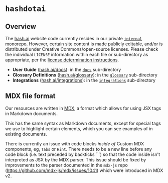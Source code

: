 [`docs`]: https://github.com/hashintel/hash/tree/main/apps/hashdotai/docs
[`glossary`]: https://github.com/hashintel/hash/tree/main/apps/hashdotai/glossary
[`integrations`]: https://github.com/hashintel/hash/tree/main/apps/hashdotai/integrations
[`internal` monorepo]: https://github.com/hashintel/internal
[hash.ai]: https://hash.ai/?utm_medium=organic&utm_source=github_readme_hashdotai
[hash.ai/docs]: https://hash.ai/docs?utm_medium=organic&utm_source=github_readme_hashdotai
[hash.ai/glossary]: https://hash.ai/glossary?utm_medium=organic&utm_source=github_readme_hashdotai
[hash.ai/integrations]: https://hash.ai/integrations?utm_medium=organic&utm_source=github_readme_hashdotai
[license determination instructions]: https://github.com/hashintel/hash/blob/main/LICENSE.md#1-license-determination
[mdx]: https://mdxjs.com/?utm_source=hash&utm_medium=github&utm_id=hashdotai&utm_content=readme-file

# `hashdotai`

## Overview

The [hash.ai] website code currently resides in our private [`internal` monorepo]. However, certain site content is made publicly editable, and/or is distributed under Creative Commons/open-source licenses. Please check the individual `LICENSE` information within each file or sub-directory as appropriate, per the [license determination instructions].

- **User Guide** ([hash.ai/docs]): in the [`docs`] sub-directory
- **Glossary Definitions** ([hash.ai/glossary]): in the [`glossary`] sub-directory
- **Integrations** ([hash.ai/integrations]): in the [`integrations`] sub-directory

## MDX file format

Our resources are written in [MDX], a format which allows for using JSX tags in Markdown documents.

This has the same syntax as Markdown documents, except for special tags we use to highlight certain elements, which you can see examples of in existing documents.

There is currently an issue with code blocks _inside of_ Custom MDX components, eg, `Tabs` or `Hint`. There needs to be a new line before any code block (i.e. text preceded by backticks ```) so that the code inside isn't interpreted as JSX by the MDX parser. This issue should be fixed by improvements to the parser documented in the `mdx-js` repo (https://github.com/mdx-js/mdx/issues/1041) which were introduced in MDX v2.
